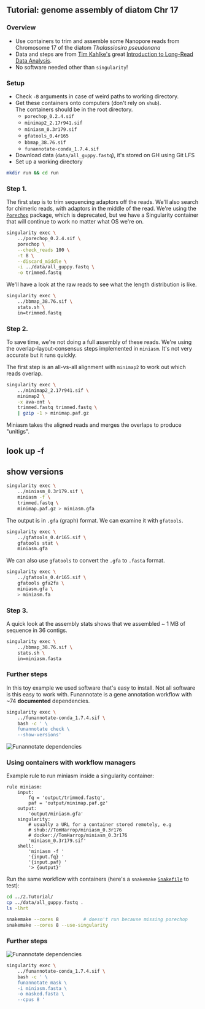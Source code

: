 ## Tutorial: genome assembly of diatom Chr 17

### Overview

- Use containers to trim and assemble some Nanopore reads from Chromosome 17 of the diatom *Thalassiosira pseudonana*
- Data and steps are from [Tim Kahlke's](https://www.uts.edu.au/staff/tim.kahlke) great [Introduction to Long-Read Data Analysis](https://timkahlke.github.io/LongRead_tutorials/).
- No software needed other than `singularity`!

### Setup

- Check `-B` arguments in case of weird paths to working directory.
- Get these containers onto computers (don't rely on `shub`).  
The containers should be in the root directory.
    + `porechop_0.2.4.sif`
    + `minimap2_2.17r941.sif`
    + `miniasm_0.3r179.sif`
    + `gfatools_0.4r165`
    + `bbmap_38.76.sif`
    + `funannotate-conda_1.7.4.sif`
- Download data (`data/all_guppy.fastq`), it's stored on GH using Git LFS
- Set up a working directory

```bash
mkdir run && cd run
```

### Step 1.

The first step is to trim sequencing adaptors off the reads.
We'll also search for chimeric reads, with adaptors in the middle of the read.
We're using the [`Porechop`](https://github.com/rrwick/Porechop) package, which is deprecated, but we have a Singularity container that will continue to work no matter what OS we're on.

<!-- shub://TomHarrop/ont-containers:porechop_0.2.4 -->

```bash
singularity exec \
    ../porechop_0.2.4.sif \
    porechop \
    --check_reads 100 \
    -t 8 \
    --discard_middle \
    -i ../data/all_guppy.fastq \
    -o trimmed.fastq
```

We'll have a look at the raw reads to see what the length distribution is like.

```bash
singularity exec \
    ../bbmap_38.76.sif \
    stats.sh \
    in=trimmed.fastq
```

### Step 2.

To save time, we're not doing a full assembly of these reads.
We're using the overlap-layout-consensus steps implemented in `miniasm`.
It's not very accurate but it runs quickly.

The first step is an all-vs-all alignment with `minimap2` to work out which reads overlap.

<!-- shub://TomHarrop/singularity-containers:minimap2_2.17r941 -->

```bash
singularity exec \
    ../minimap2_2.17r941.sif \
    minimap2 \
    -x ava-ont \
    trimmed.fastq trimmed.fastq \
    | gzip -1 > minimap.paf.gz
```

Miniasm takes the aligned reads and merges the overlaps to produce "unitigs".

<!-- shub://TomHarrop/singularity-containers:miniasm_0.3r179 -->

## look up -f
## show versions

```bash
singularity exec \
    ../miniasm_0.3r179.sif \
    miniasm -f \
    trimmed.fastq \
    minimap.paf.gz > miniasm.gfa
```

The output is in `.gfa` (graph) format. 
We can examine it with `gfatools`.

<!-- shub://TomHarrop/assembly-utils:gfatools_0.4r165 -->

```bash
singularity exec \
    ../gfatools_0.4r165.sif \
    gfatools stat \
    miniasm.gfa
```

We can also use `gfatools` to convert the `.gfa` to `.fasta` format.

<!-- shub://TomHarrop/assembly-utils:gfatools_0.4r165 -->

```bash
singularity exec \
    ../gfatools_0.4r165.sif \
    gfatools gfa2fa \
    miniasm.gfa \
    > miniasm.fa
```

### Step 3.

A quick look at the assembly stats shows that we assembled ~ 1 MB of sequence in 36 contigs.

<!-- shub://TomHarrop/seq-utils:bbmap_38.76 -->

```bash
singularity exec \
    ../bbmap_38.76.sif \
    stats.sh \
    in=miniasm.fasta
```

### Further steps

In this toy example we used software that's easy to install.
Not all software is this easy to work with.
Funannotate is a gene annotation workflow with ~74 **documented** dependencies.

<!-- shub://TomHarrop/funannotate-singularity:funannotate-conda_1.7.4 -->

```bash
singularity exec \
    ../funannotate-conda_1.7.4.sif \
    bash -c ' \
    funannotate check \
    --show-versions'
```

![](../img/screenshot-funannotate.readthedocs.io-2020.06.25-16_11_20.png "Funannotate dependencies")

### Using containers with workflow managers

Example rule to run miniasm inside a singularity container:

```python3
rule miniasm:
    input:
        fq = 'output/trimmed.fastq',
        paf = 'output/minimap.paf.gz'
    output:
        'output/miniasm.gfa'
    singularity:
        # usually a URL for a container stored remotely, e.g
        # shub://TomHarrop/miniasm_0.3r176
        # docker://TomHarrop/miniasm_0.3r176
        'miniasm_0.3r179.sif'
    shell:
        'miniasm -f '
        '{input.fq} '
        '{input.paf} '
        '> {output}'
```

Run the same workflow with containers (here's a `snakemake` [`Snakefile`](Snakefile) to test):

```bash
cd ../2.Tutorial/
cp ../data/all_guppy.fastq .
ls -lhrt

snakemake --cores 8         # doesn't run because missing porechop
snakemake --cores 8 --use-singularity
```



### Further steps

![](../img/screenshot-funannotate.readthedocs.io-2020.06.25-16_11_20.png "Funannotate dependencies")

<!-- shub://TomHarrop/funannotate-singularity:funannotate-conda_1.7.4 -->

```bash
singularity exec \
    ../funannotate-conda_1.7.4.sif \
    bash -c ' \
    funannotate mask \
    -i miniasm.fasta \
    -o masked.fasta \
    --cpus 8 '
```


